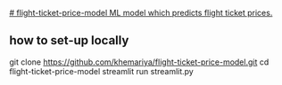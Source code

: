 [# flight-ticket-price-model
ML model which predicts flight ticket prices.](https://myflight.streamlit.app/) 

## how to set-up locally

git clone https://github.com/khemariya/flight-ticket-price-model.git
cd flight-ticket-price-model
streamlit run streamlit.py

